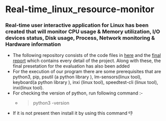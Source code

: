 # Real-time_linux_resource-monitor
### Real-time user interactive application for Linux has been created that will monitor CPU usage &amp; Memory utilization, I/O devices status, Disk usage, Process, Network monitoring &amp; Hardware information
* The following repository consists of the code files in [here](resource_monitor) and the [final report](Report.pdf) which contains every detail of the project. Along with these, the final presetation for the evaluation has also been added
* For the execution of our program there are some prerequisites that are python3, pip,
psutil (a python library ), lm-sensors(linux tool), keyboard(a python library ), inxi (linux
tool), speedtest-cli (linux tool), inxi(linux tool).
* For checking the version of python, run following command :- 
  - > python3 -version
* If it is not present then install it by using this command 👎


